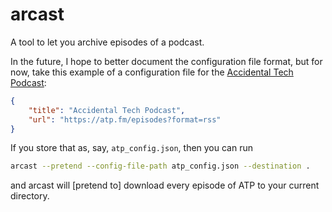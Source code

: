 # arcast

A tool to let you archive episodes of a podcast.

In the future, I hope to better document the configuration file format, but for now, take this example of a configuration file for the [Accidental Tech Podcast](https://atp.fm):

```json
{
	"title": "Accidental Tech Podcast",
	"url": "https://atp.fm/episodes?format=rss"
}
```

If you store that as, say, `atp_config.json`, then you can run

```sh
arcast --pretend --config-file-path atp_config.json --destination .
```

and arcast will [pretend to] download every episode of ATP to your current directory.
